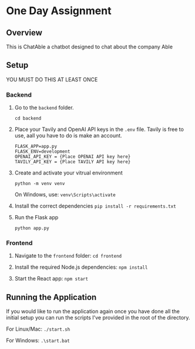 # One Day Assignment

## Overview
This is ChatAble a chatbot designed to chat about the company Able

## Setup

YOU MUST DO THIS AT LEAST ONCE

### Backend

1. Go to the `backend` folder.

    ```cd backend```

2. Place your Tavily and OpenAI API keys in the `.env` file. Tavily is free to use, aall you have to do is make an account.
    ```
    FLASK_APP=app.py
    FLASK_ENV=development
    OPENAI_API_KEY = {Place OPENAI API key here}
    TAVILY_API_KEY = {Place TAVILY API key here}
    ```

3. Create and activate your vitrual environment

   `python -m venv venv`
   
   On Windows, use:
   `venv\Scripts\activate`

4. Install the correct dependencies
    `pip install -r requirements.txt`

5. Run the Flask app

    `python app.py`

### Frontend
1. Navigate to the `frontend` folder:
   `cd frontend`
   
2. Install the required Node.js dependencies:
   `npm install`

3. Start the React app:
   `npm start`

## Running the Application
If you would like to run the application again once you have done all the initial setup you can run the scripts I've provided in the root of the directory.

For Linux/Mac:
`./start.sh`

For Windows:
`.\start.bat`